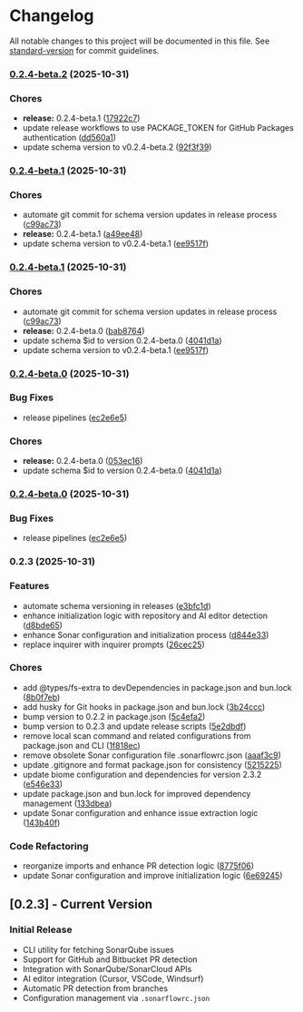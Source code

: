 # Changelog

All notable changes to this project will be documented in this file. See [standard-version](https://github.com/conventional-changelog/standard-version) for commit guidelines.

### [0.2.4-beta.2](https://github.com/bitrockteam/sonarflow/compare/v0.2.4-beta.1...v0.2.4-beta.2) (2025-10-31)


### Chores

* **release:** 0.2.4-beta.1 ([17922c7](https://github.com/bitrockteam/sonarflow/commit/17922c7875bb6b54d65e5f4bcd6e6dd6e3e3328e))
* update release workflows to use PACKAGE_TOKEN for GitHub Packages authentication ([dd560a1](https://github.com/bitrockteam/sonarflow/commit/dd560a1441e2fc74dc46db1e447677c6b108147b))
* update schema version to v0.2.4-beta.2 ([92f3f39](https://github.com/bitrockteam/sonarflow/commit/92f3f3927eed71a796ff6a4b14bb9827af820acd))

### [0.2.4-beta.1](https://github.com/bitrockteam/sonarflow/compare/v0.2.4-beta.0...v0.2.4-beta.1) (2025-10-31)


### Chores

* automate git commit for schema version updates in release process ([c99ac73](https://github.com/bitrockteam/sonarflow/commit/c99ac7370fb49c532a326b5384e9e70eee327bd1))
* **release:** 0.2.4-beta.1 ([a49ee48](https://github.com/bitrockteam/sonarflow/commit/a49ee4861e09e3f256590f85bc741404852bbd49))
* update schema version to v0.2.4-beta.1 ([ee9517f](https://github.com/bitrockteam/sonarflow/commit/ee9517f69b7c2dbc56e95a25c1290257dc26caa7))

### [0.2.4-beta.1](https://github.com/bitrockteam/sonarflow/compare/v0.2.4-beta.0...v0.2.4-beta.1) (2025-10-31)


### Chores

* automate git commit for schema version updates in release process ([c99ac73](https://github.com/bitrockteam/sonarflow/commit/c99ac7370fb49c532a326b5384e9e70eee327bd1))
* **release:** 0.2.4-beta.0 ([bab8764](https://github.com/bitrockteam/sonarflow/commit/bab87640fdf7be30f7a90ec86189b8b53698b328))
* update schema $id to version 0.2.4-beta.0 ([4041d1a](https://github.com/bitrockteam/sonarflow/commit/4041d1ad21e0d89c99d2ccfa30f285885ab9fb81))
* update schema version to v0.2.4-beta.1 ([ee9517f](https://github.com/bitrockteam/sonarflow/commit/ee9517f69b7c2dbc56e95a25c1290257dc26caa7))

### [0.2.4-beta.0](https://github.com/bitrockteam/sonarflow/compare/v0.2.3...v0.2.4-beta.0) (2025-10-31)


### Bug Fixes

* release pipelines ([ec2e6e5](https://github.com/bitrockteam/sonarflow/commit/ec2e6e5c3d58f5aa43b06d147a0b661260703216))


### Chores

* **release:** 0.2.4-beta.0 ([053ec16](https://github.com/bitrockteam/sonarflow/commit/053ec1696ac69a3830ad4a6ad5ff175ea16986a4))
* update schema $id to version 0.2.4-beta.0 ([4041d1a](https://github.com/bitrockteam/sonarflow/commit/4041d1ad21e0d89c99d2ccfa30f285885ab9fb81))

### [0.2.4-beta.0](https://github.com/bitrockteam/sonarflow/compare/v0.2.3...v0.2.4-beta.0) (2025-10-31)


### Bug Fixes

* release pipelines ([ec2e6e5](https://github.com/bitrockteam/sonarflow/commit/ec2e6e5c3d58f5aa43b06d147a0b661260703216))

### 0.2.3 (2025-10-31)


### Features

* automate schema versioning in releases ([e3bfc1d](https://github.com/bitrockteam/sonarflow/commit/e3bfc1de15b2f701b68b99afc04c4bf9ca8d48d0))
* enhance initialization logic with repository and AI editor detection ([d8bde65](https://github.com/bitrockteam/sonarflow/commit/d8bde650d24f2581092d6f12d0f08704498980ae))
* enhance Sonar configuration and initialization process ([d844e33](https://github.com/bitrockteam/sonarflow/commit/d844e338e4de9dcf0d8d476f7e668a0bfe4f38d1))
* replace inquirer with inquirer prompts ([26cec25](https://github.com/bitrockteam/sonarflow/commit/26cec2574130cf8296302e22b7eb4c2ea652ad5b))


### Chores

* add @types/fs-extra to devDependencies in package.json and bun.lock ([8b0f7eb](https://github.com/bitrockteam/sonarflow/commit/8b0f7eb660b9ac9653ffa7fd20f103b00e42110d))
* add husky for Git hooks in package.json and bun.lock ([3b24ccc](https://github.com/bitrockteam/sonarflow/commit/3b24ccca07ed5e69a81afd2f427b86eb0b3c7cac))
* bump version to 0.2.2 in package.json ([5c4efa2](https://github.com/bitrockteam/sonarflow/commit/5c4efa2eeebf359f4956ecd0d53bfa05bf038c6c))
* bump version to 0.2.3 and update release scripts ([5e2dbdf](https://github.com/bitrockteam/sonarflow/commit/5e2dbdf9e8cddd70c68c39e48e7186127be3c105))
* remove local scan command and related configurations from package.json and CLI ([1f818ec](https://github.com/bitrockteam/sonarflow/commit/1f818ec20b1c5df2338444f8ce861c43c95ca2c3))
* remove obsolete Sonar configuration file .sonarflowrc.json ([aaaf3c9](https://github.com/bitrockteam/sonarflow/commit/aaaf3c958fd9ba8373d8fca639dc4d202556a9cc))
* update .gitignore and format package.json for consistency ([5215225](https://github.com/bitrockteam/sonarflow/commit/5215225bc65aaed50825c121b1cf43956fedd2ba))
* update biome configuration and dependencies for version 2.3.2 ([e546e33](https://github.com/bitrockteam/sonarflow/commit/e546e3352f98195054fa02521bba7aa7bd0c9adb))
* update package.json and bun.lock for improved dependency management ([133dbea](https://github.com/bitrockteam/sonarflow/commit/133dbeadd38eadbba9a2512bf4175cd508772540))
* update Sonar configuration and enhance issue extraction logic ([143b40f](https://github.com/bitrockteam/sonarflow/commit/143b40f1c4c5a0f894f11c28d048bf8c7f4732a9))


### Code Refactoring

* reorganize imports and enhance PR detection logic ([8775f06](https://github.com/bitrockteam/sonarflow/commit/8775f06cc1306f187d2329c041cc6a7464076f0c))
* update Sonar configuration and improve initialization logic ([6e69245](https://github.com/bitrockteam/sonarflow/commit/6e69245ab33827dbb792d1d19174c007e35a5993))

## [0.2.3] - Current Version

### Initial Release

- CLI utility for fetching SonarQube issues
- Support for GitHub and Bitbucket PR detection
- Integration with SonarQube/SonarCloud APIs
- AI editor integration (Cursor, VSCode, Windsurf)
- Automatic PR detection from branches
- Configuration management via `.sonarflowrc.json`
